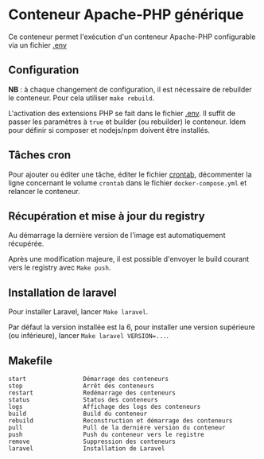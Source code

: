 # Conteneur Apache-PHP générique

Ce conteneur permet l'exécution d'un conteneur Apache-PHP configurable via un fichier [.env](.env)

## Configuration

**NB** : à chaque changement de configuration, il est nécessaire de rebuilder le conteneur. Pour cela utiliser `make rebuild`.

L'activation des extensions PHP se fait dans le fichier [.env](.env). Il suffit de passer les paramètres à `true` et builder (ou rebuilder) le conteneur. Idem pour définir si composer et nodejs/npm doivent être installés.

## Tâches cron

Pour ajouter ou éditer une tâche, éditer le fichier [crontab](crontab), décommenter la ligne concernant le volume `crontab` dans le fichier `docker-compose.yml` et relancer le conteneur.

## Récupération et mise à jour du registry

Au démarrage la dernière version de l'image est automatiquement récupérée.

Après une modification majeure, il est possible d'envoyer le build courant vers le registry avec `Make push`.

## Installation de laravel

Pour installer Laravel, lancer `Make laravel`.

Par défaut la version installée est la 6, pour installer une version supérieure (ou inférieure), lancer `Make laravel VERSION=...`.

## Makefile

```
start                Démarrage des conteneurs
stop                 Arrêt des conteneurs
restart              Redémarrage des conteneurs
status               Status des conteneurs
logs                 Affichage des logs des conteneurs
build                Build du conteneur
rebuild              Reconstruction et démarrage des conteneurs
pull                 Pull de la dernière version du conteneur
push                 Push du conteneur vers le registre
remove               Suppression des conteneurs
laravel              Installation de Laravel
```
